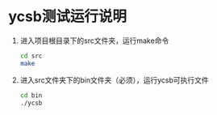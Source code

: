 # ycsb测试运行说明

1. 进入项目根目录下的src文件夹，运行make命令

   ```sh
   cd src
   make
   ```

2. 进入src文件夹下的bin文件夹（必须），运行ycsb可执行文件

   ```sh
   cd bin
   ./ycsb
   ```
